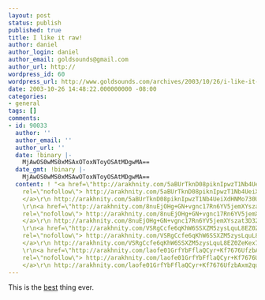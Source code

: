 ```yaml
---
layout: post
status: publish
published: true
title: I like it raw!
author: daniel
author_login: daniel
author_email: goldsounds@gmail.com
author_url: http://
wordpress_id: 60
wordpress_url: http://www.goldsounds.com/archives/2003/10/26/i-like-it-raw/
date: 2003-10-26 14:48:22.000000000 -08:00
categories:
- general
tags: []
comments:
- id: 90033
  author: ''
  author_email: ''
  author_url: ''
  date: !binary |-
    MjAwOS0wMS0xMSAxOToxNToyOSAtMDgwMA==
  date_gmt: !binary |-
    MjAwOS0wMS0xMSAwOToxNToyOSAtMDgwMA==
  content: ! "<a href=\"http://arakhnity.com/5aBUrTknD08piknIpwzT1Nb4UeiXdHNMo730U0iGQLzytqbW2QBzoOtC5u9o7s2lElPOPWXbFOIs6t1zzCsgsj8LnLXzBvH8\"
    rel=\"nofollow\"> http://arakhnity.com/5aBUrTknD08piknIpwzT1Nb4UeiXdHNMo730U0iGQLzytqbW2QBzoOtC5u9o7s2lElPOPWXbFOIs6t1zzCsgsj8LnLXzBvH8
    </a>\r\n http://arakhnity.com/5aBUrTknD08piknIpwzT1Nb4UeiXdHNMo730U0iGQLzytqbW2QBzoOtC5u9o7s2lElPOPWXbFOIs6t1zzCsgsj8LnLXzBvH8
    \r\n<a href=\"http://arakhnity.com/8nuEjOHg+GN+vgnc17Rn6YV5jemXYszat3D326ICKS3VRwTODB76BUIgaWIvQOxnhN1NifRNQ+JpkKg7hs4OkSW4KXsDD5An\"
    rel=\"nofollow\"> http://arakhnity.com/8nuEjOHg+GN+vgnc17Rn6YV5jemXYszat3D326ICKS3VRwTODB76BUIgaWIvQOxnhN1NifRNQ+JpkKg7hs4OkSW4KXsDD5An
    </a>\r\n http://arakhnity.com/8nuEjOHg+GN+vgnc17Rn6YV5jemXYszat3D326ICKS3VRwTODB76BUIgaWIvQOxnhN1NifRNQ+JpkKg7hs4OkSW4KXsDD5An
    \r\n<a href=\"http://arakhnity.com/VSRgCcfe6qKhW6SSXZM5zysLquL8EZ0ZeKex7vmVKcy2zS0fEAU8fSUj9T+kNhRoequQgtxE2B4Q52LO0PBgA7vhZirBgaUc\"
    rel=\"nofollow\"> http://arakhnity.com/VSRgCcfe6qKhW6SSXZM5zysLquL8EZ0ZeKex7vmVKcy2zS0fEAU8fSUj9T+kNhRoequQgtxE2B4Q52LO0PBgA7vhZirBgaUc
    </a>\r\n http://arakhnity.com/VSRgCcfe6qKhW6SSXZM5zysLquL8EZ0ZeKex7vmVKcy2zS0fEAU8fSUj9T+kNhRoequQgtxE2B4Q52LO0PBgA7vhZirBgaUc
    \r\n<a href=\"http://arakhnity.com/laofe01GrfYbFflaQCyr+Kf7676UfzbAxm2qutiUHF7Fhf1nTj7R+R1bBkrdfVPpaRERhqMpePY45K0oxoCiKzXvtMZnDMYq\"
    rel=\"nofollow\"> http://arakhnity.com/laofe01GrfYbFflaQCyr+Kf7676UfzbAxm2qutiUHF7Fhf1nTj7R+R1bBkrdfVPpaRERhqMpePY45K0oxoCiKzXvtMZnDMYq
    </a>\r\n http://arakhnity.com/laofe01GrfYbFflaQCyr+Kf7676UfzbAxm2qutiUHF7Fhf1nTj7R+R1bBkrdfVPpaRERhqMpePY45K0oxoCiKzXvtMZnDMYq"
---
```

This is the <a href="http://www.snakemountain.co.uk/delgazeebo.htm">best</a> thing ever.
